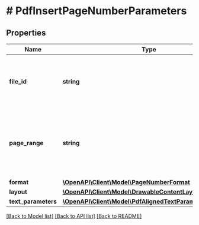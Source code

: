 # # PdfInsertPageNumberParameters

## Properties

Name | Type | Description | Notes
------------ | ------------- | ------------- | -------------
**file_id** | **string** | The identifier of the previously uploaded file to be processed. | 
**page_range** | **string** | Specifies the page or the range of pages on which the page number shall be inserted. | 
**format** | [**\OpenAPI\Client\Model\PageNumberFormat**](PageNumberFormat.md) |  | [optional] 
**layout** | [**\OpenAPI\Client\Model\DrawableContentLayoutParameters**](DrawableContentLayoutParameters.md) |  | [optional] 
**text_parameters** | [**\OpenAPI\Client\Model\PdfAlignedTextParameters**](PdfAlignedTextParameters.md) |  | [optional] 

[[Back to Model list]](../../README.md#documentation-for-models) [[Back to API list]](../../README.md#documentation-for-api-endpoints) [[Back to README]](../../README.md)


